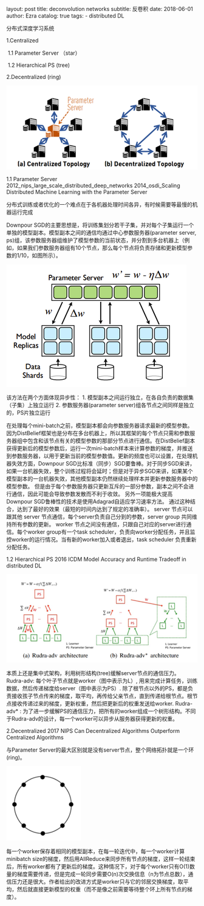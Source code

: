 layout:     post
title:      deconvolution networks 
subtitle:   反卷积
date:       2018-06-01
author:     Ezra
catalog: true
tags:
    - distributed DL

分布式深度学习系统

1.Centralized            

​	 1.1 Parameter Server      （star）                                                                  

​	 1.2 Hierarchical PS            (tree)

2.Decentralized                           (ring)

![1529395461819](https://github.com/ezraxe/ezraxe.github.io/raw/master/img/1529395461819.png)


1.1 Parameter Server   
2012_nips_large_scale_distributed_deep_networks
2014_osdi_Scaling Distributed Machine Learning with the Parameter Server

分布式训练或者优化的一个难点在于各机器处理时间各异，有时候需要等最慢的机器运行完成

Downpour SGD的主要思想是，将训练集划分若干子集，并对每个子集运行一个单独的模型副本。模型副本之间的通信均通过中心参数服务器(parameter server, ps)组，该参数服务器组维护了模型参数的当前状态，并分割到多台机器上（例如，如果我们参数服务器组有10个节点，那么每个节点将负责存储和更新模型参数的1/10，如图所示）。

![1529395469189](https://github.com/ezraxe/ezraxe.github.io/raw/master/img/1529395469189.png)


该方法在两个方面体现异步性：
	1. 
模型副本之间运行独立，在各自负责的数据集（子集）上独立运行
	2. 
参数服务器(parameter server)组各节点之间同样是独立的，PS片独立运行




在处理每个mini-batch之前，模型副本都会向参数服务器请求最新的模型参数。因为DistBelief框架也是分布在多台机器上，所以其框架的每个节点只需和参数服务器组中包含和该节点有关的模型参数的那部分节点进行通信。在DistBelief副本获得更新后的模型参数后，运行一次mini-batch样本来计算参数的梯度，并推送到参数服务器，以用于更新当前的模型参数值。更新的频度也可以设置，在处理机器失效方面，Downpour SGD比标准（同步）SGD要鲁棒。对于同步SGD来讲，如果一台机器失效，整个训练过程将会延时；但是对于异步SGD来讲，如果某个模型副本的一台机器失效，其他模型副本仍然继续处理样本并更新参数服务器中的模型参数。
但是由于每个参数服务器只更新互斥的一部分参数，副本之间不会进行通信，因此可能会导致参数发散而不利于收敛。
另外一项能极大提高Downpour SGD鲁棒性的技术是使用Adagrad自适应学习速率方法。
通过这种结合，达到了最好的效果（最短的时间内达到了规定的准确率）。
server 节点可以跟其他 server 节点通信，每个server负责自己分到的参数，server group 共同维持所有参数的更新。
worker 节点之间没有通信，只跟自己对应的server进行通信。每个worker group有一个task scheduler，负责向worker分配任务，并且监控worker的运行情况。当有新的worker加入或者退出，task scheduler 负责重新分配任务。

1.2  Hierarchical PS
2016 ICDM  Model Accuracy and Runtime Tradeoff in distributed DL

![1529395483428](https://github.com/ezraxe/ezraxe.github.io/raw/master/img/1529395483428.png)

本质上还是集中式架构，利用树形结构(tree)缓解server节点的通信压力。
Rudra-adv: 每个叶子节点就是worker（图中表示为L）, 用来完成计算任务，训练数据，然后传递梯度给server（图中表示为PS）. 除了根节点以外的PS，都是负责接收孩子节点传来的梯度，取平均，再传给父亲节点，直到传递给根节点。根节点接收传递过来的梯度，更新权重，然后把更新后的权重发送给worker.
Rudra-adv* : 为了进一步缓解PS的通信压力，把所有的worker组成一个树形结构。不同于Rudra-adv的设计，每一个worker可以异步从服务器获得更新的权重。


2.Decentralized 
2017 NIPS Can Decentralized Algorithms Outperform Centralized Algorithms

与Parameter Server的最大区别就是没有server节点，整个网络拓扑就是一个环(ring)。

![1529395506740](https://github.com/ezraxe/ezraxe.github.io/raw/master/img/1529395506740.png)

每一个worker保存着相同的模型副本，在每一轮迭代中，每一个worker计算minibatch size的梯度，然后用AllReduce来同步所有节点的梯度，这样一轮结束后，所有worker都有了更新后的梯度。这种情况下，对于每个worker只有O(1)数量的梯度需要传递，但是完成一轮同步需要O(n)次交换信息（n为节点总数），通信压力还是很大。作者给出的改进方式是worker只与它的邻居交换梯度，取平均，然后就直接更新模型的权重（而不是像之前需要等待整个环上所有节点的梯度）。